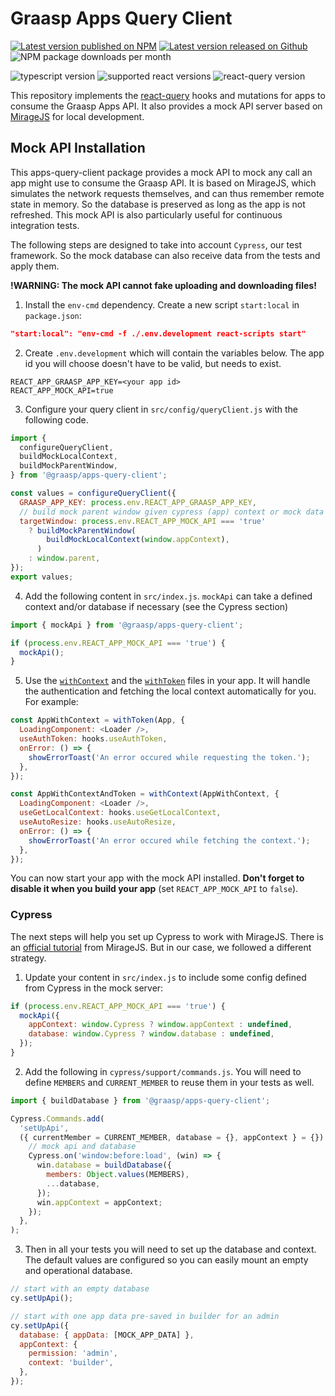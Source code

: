 # Graasp Apps Query Client

[![Latest version published on NPM](https://img.shields.io/npm/v/@graasp/apps-query-client?logo=npm)](https://www.npmjs.com/package/@graasp/apps-query-client)
[![Latest version released on Github](https://img.shields.io/github/package-json/v/graasp/graasp-apps-query-client?color=deepskyblue&logo=github)](https://github.com/graasp/graasp-apps-query-client/releases/latest)
![NPM package downloads per month](https://img.shields.io/npm/dm/@graasp/apps-query-client?color=green)

![typescript version](https://img.shields.io/github/package-json/dependency-version/graasp/graasp-apps-query-client/dev/typescript)
![supported react versions](https://img.shields.io/npm/dependency-version/@graasp/apps-query-client/peer/react?logo=react)
![react-query version](https://img.shields.io/github/package-json/dependency-version/graasp/graasp-apps-query-client/react-query?logo=react-query)

This repository implements the [react-query](https://react-query.tanstack.com/) hooks and mutations for apps to consume the Graasp Apps API. It also provides a mock API server based on [MirageJS](https://miragejs.com/) for local development.

## Mock API Installation

This apps-query-client package provides a mock API to mock any call an app might use to consume the Graasp API. It is based on MirageJS, which simulates the network requests themselves, and can thus remember remote state in memory. So the database is preserved as long as the app is not refreshed. This mock API is also particularly useful for continuous integration tests.

The following steps are designed to take into account `Cypress`, our test framework. So the mock database can also receive data from the tests and apply them.

**!WARNING: The mock API cannot fake uploading and downloading files!**

1. Install the `env-cmd` dependency. Create a new script `start:local` in `package.json`:

```json
"start:local": "env-cmd -f ./.env.development react-scripts start"
```

2. Create `.env.development` which will contain the variables below. The app id you will choose doesn't have to be valid, but needs to exist.

```
REACT_APP_GRAASP_APP_KEY=<your app id>
REACT_APP_MOCK_API=true
```

3. Configure your query client in `src/config/queryClient.js` with the following code.

```js
import {
  configureQueryClient,
  buildMockLocalContext,
  buildMockParentWindow,
} from '@graasp/apps-query-client';

const values = configureQueryClient({
  GRAASP_APP_KEY: process.env.REACT_APP_GRAASP_APP_KEY,
  // build mock parent window given cypress (app) context or mock data
  targetWindow: process.env.REACT_APP_MOCK_API === 'true'
    ? buildMockParentWindow(
        buildMockLocalContext(window.appContext),
      )
    : window.parent,
});
export values;
```

4. Add the following content in `src/index.js`. `mockApi` can take a defined context and/or database if necessary (see the Cypress section)

```js
import { mockApi } from '@graasp/apps-query-client';

if (process.env.REACT_APP_MOCK_API === 'true') {
  mockApi();
}
```

5. Use the [`withContext`](./src/components/withContext.tsx) and the [`withToken`](./src/components/withToken.tsx) files in your app. It will handle the authentication and fetching the local context automatically for you. For example:

```js
const AppWithContext = withToken(App, {
  LoadingComponent: <Loader />,
  useAuthToken: hooks.useAuthToken,
  onError: () => {
    showErrorToast('An error occured while requesting the token.');
  },
});

const AppWithContextAndToken = withContext(AppWithContext, {
  LoadingComponent: <Loader />,
  useGetLocalContext: hooks.useGetLocalContext,
  useAutoResize: hooks.useAutoResize,
  onError: () => {
    showErrorToast('An error occured while fetching the context.');
  },
});
```

You can now start your app with the mock API installed. **Don't forget to disable it when you build your app** (set `REACT_APP_MOCK_API` to `false`).

### Cypress

The next steps will help you set up Cypress to work with MirageJS. There is an [official tutorial](https://miragejs.com/quickstarts/cypress/) from MirageJS. But in our case, we followed a different strategy.

1. Update your content in `src/index.js` to include some config defined from Cypress in the mock server:

```js
if (process.env.REACT_APP_MOCK_API === 'true') {
  mockApi({
    appContext: window.Cypress ? window.appContext : undefined,
    database: window.Cypress ? window.database : undefined,
  });
}
```

2. Add the following in `cypress/support/commands.js`. You will need to define `MEMBERS` and `CURRENT_MEMBER` to reuse them in your tests as well.

```js
import { buildDatabase } from '@graasp/apps-query-client';

Cypress.Commands.add(
  'setUpApi',
  ({ currentMember = CURRENT_MEMBER, database = {}, appContext } = {}) => {
    // mock api and database
    Cypress.on('window:before:load', (win) => {
      win.database = buildDatabase({
        members: Object.values(MEMBERS),
        ...database,
      });
      win.appContext = appContext;
    });
  },
);
```

3. Then in all your tests you will need to set up the database and context. The default values are configured so you can easily mount an empty and operational database.

```js
// start with an empty database
cy.setUpApi();

// start with one app data pre-saved in builder for an admin
cy.setUpApi({
  database: { appData: [MOCK_APP_DATA] },
  appContext: {
    permission: 'admin',
    context: 'builder',
  },
});
```
